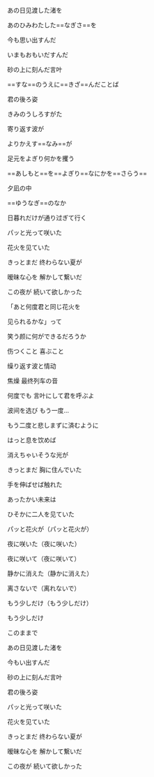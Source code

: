 あの日见渡した渚を

あのひみわたした==なぎさ==を

今も思い出すんだ

いまもおもいだすんだ

砂の上に刻んだ言叶

==すな==のうえに==きざ==んだことば

君の後ろ姿

きみのうしろすがた

寄り返す波が

よりかえす==なみ==が

足元をよぎり何かを攫う

==あしもと==を==よぎり==なにかを==さらう==

夕凪の中

==ゆうなぎ==のなか

日暮れだけが通り过ぎて行く

パッと光って咲いた

花火を见ていた

きっとまだ 终わらない夏が

暧昧な心を 解かして繋いだ

この夜が 続いて欲しかった

「あと何度君と同じ花火を

见られるかな」って

笑う颜に何ができるだろうか

伤つくこと 喜ぶこと

缲り返す波と情动

焦燥 最终列车の音

何度でも 言叶にして君を呼ぶよ

波间を选び もう一度...

もう二度と悲しまずに済むように

はっと息を饮めば

消えちゃいそうな光が

きっとまだ 胸に住んでいた

手を伸ばせば触れた

あったかい未来は

ひそかに二人を见ていた

パッと花火が（パッと花火が）

夜に咲いた（夜に咲いた）

夜に咲いて（夜に咲いて）

静かに消えた（静かに消えた）

离さないで（离れないで）

もう少しだけ（もう少しだけ）

もう少しだけ

このままで

あの日见渡した渚を

今もい出すんだ

砂の上に刻んだ言叶

君の後ろ姿

パッと光って咲いた

花火を见ていた

きっとまだ 终わらない夏が

暧昧な心を 解かして繋いだ

この夜が 続いて欲しかった
